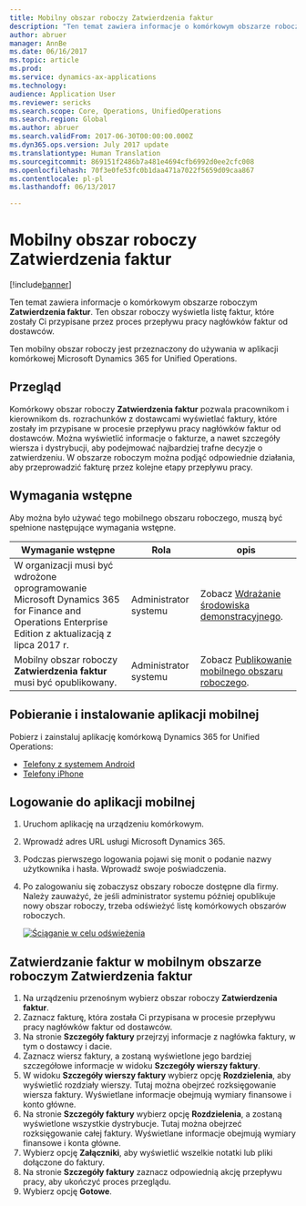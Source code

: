 ```yaml
---
title: Mobilny obszar roboczy Zatwierdzenia faktur
description: "Ten temat zawiera informacje o komórkowym obszarze roboczym Zatwierdzenia faktur. Ten obszar roboczy wyświetla listę faktur, które zostały Ci przypisane przez proces przepływu pracy nagłówków faktur od dostawców."
author: abruer
manager: AnnBe
ms.date: 06/16/2017
ms.topic: article
ms.prod: 
ms.service: dynamics-ax-applications
ms.technology: 
audience: Application User
ms.reviewer: sericks
ms.search.scope: Core, Operations, UnifiedOperations
ms.search.region: Global
ms.author: abruer
ms.search.validFrom: 2017-06-30T00:00:00.000Z
ms.dyn365.ops.version: July 2017 update
ms.translationtype: Human Translation
ms.sourcegitcommit: 869151f2486b7a481e4694cfb6992d0ee2cfc008
ms.openlocfilehash: 70f3e0fe53fc0b1daa471a7022f5659d09caa867
ms.contentlocale: pl-pl
ms.lasthandoff: 06/13/2017

---
```


# <a name="invoice-approvals-mobile-workspace"></a>Mobilny obszar roboczy Zatwierdzenia faktur

[!include[banner](../includes/banner.md)]

Ten temat zawiera informacje o komórkowym obszarze roboczym **Zatwierdzenia faktur**. Ten obszar roboczy wyświetla listę faktur, które zostały Ci przypisane przez proces przepływu pracy nagłówków faktur od dostawców. 

Ten mobilny obszar roboczy jest przeznaczony do używania w aplikacji komórkowej Microsoft Dynamics 365 for Unified Operations.

## <a name="overview"></a>Przegląd

Komórkowy obszar roboczy **Zatwierdzenia faktur** pozwala pracownikom i kierownikom ds. rozrachunków z dostawcami wyświetlać faktury, które zostały im przypisane w procesie przepływu pracy nagłówków faktur od dostawców. Można wyświetlić informacje o fakturze, a nawet szczegóły wiersza i dystrybucji, aby podejmować najbardziej trafne decyzje o zatwierdzeniu. W obszarze roboczym można podjąć odpowiednie działania, aby przeprowadzić fakturę przez kolejne etapy przepływu pracy. 

## <a name="prerequisites"></a>Wymagania wstępne

Aby można było używać tego mobilnego obszaru roboczego, muszą być spełnione następujące wymagania wstępne.

<table>
<thead>
<tr class="header">
<th>Wymaganie wstępne</th>
<th>Rola</th>
<th>opis</th>
</tr>
</thead>
<tbody>
<tr class="odd">
<td>W organizacji musi być wdrożone oprogramowanie Microsoft Dynamics 365 for Finance and Operations Enterprise Edition z aktualizacją z lipca 2017 r.</td>
<td>Administrator systemu</td>
<td>Zobacz <a href="../deployment/deploy-demo-environment.md">Wdrażanie środowiska demonstracyjnego</a>.
</td>
</tr>
<tr class="even">
<td>Mobilny obszar roboczy <strong>Zatwierdzenia faktur</strong> musi być opublikowany.</td>
<td>Administrator systemu</td>
<td>Zobacz <a href="/dynamics365/unified-operations/dev-itpro/mobile-apps/publish-mobile-workspace">Publikowanie mobilnego obszaru roboczego</a>.</td>
</tr>
</tbody>
</table>

## <a name="download-and-install-the-mobile-app"></a>Pobieranie i instalowanie aplikacji mobilnej

Pobierz i zainstaluj aplikację komórkową Dynamics 365 for Unified Operations:

-   [Telefony z systemem Android](https://go.microsoft.com/fwlink/?linkid=850662)
-   [Telefony iPhone](https://go.microsoft.com/fwlink/?linkid=850663)

## <a name="sign-in-to-the-mobile-app"></a>Logowanie do aplikacji mobilnej

1.  Uruchom aplikację na urządzeniu komórkowym.
2.  Wprowadź adres URL usługi Microsoft Dynamics 365.
3.  Podczas pierwszego logowania pojawi się monit o podanie nazwy użytkownika i hasła. Wprowadź swoje poświadczenia.
4.  Po zalogowaniu się zobaczysz obszary robocze dostępne dla firmy. Należy zauważyć, że jeśli administrator systemu później opublikuje nowy obszar roboczy, trzeba odświeżyć listę komórkowych obszarów roboczych.

    [![Ściąganie w celu odświeżenia](./media/pull-to-refresh-list-of-workspaces-183x300.png)](./media/pull-to-refresh-list-of-workspaces.png)

## <a name="approve-invoices-by-using-the-invoice-approvals-mobile-workspace"></a>Zatwierdzanie faktur w mobilnym obszarze roboczym Zatwierdzenia faktur
1.  Na urządzeniu przenośnym wybierz obszar roboczy **Zatwierdzenia faktur**.
2.  Zaznacz fakturę, która została Ci przypisana w procesie przepływu pracy nagłówków faktur od dostawców.
3.  Na stronie **Szczegóły faktury** przejrzyj informacje z nagłówka faktury, w tym o dostawcy i dacie.
4.  Zaznacz wiersz faktury, a zostaną wyświetlone jego bardziej szczegółowe informacje w widoku **Szczegóły wierszy faktury**.
5.  W widoku **Szczegóły wierszy faktury** wybierz opcję **Rozdzielenia**, aby wyświetlić rozdziały wierszy. Tutaj można obejrzeć rozksięgowanie wiersza faktury. Wyświetlane informacje obejmują wymiary finansowe i konto główne.
6.  Na stronie **Szczegóły faktury** wybierz opcję **Rozdzielenia**, a zostaną wyświetlone wszystkie dystrybucje. Tutaj można obejrzeć rozksięgowanie całej faktury. Wyświetlane informacje obejmują wymiary finansowe i konta główne. 
7.  Wybierz opcję **Załączniki**, aby wyświetlić wszelkie notatki lub pliki dołączone do faktury.
8.  Na stronie **Szczegóły faktury** zaznacz odpowiednią akcję przepływu pracy, aby ukończyć proces przeglądu.
9.  Wybierz opcję **Gotowe**.

